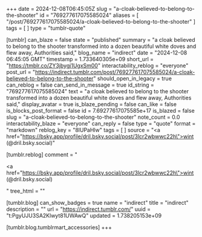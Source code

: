 +++
date = 2024-12-08T06:45:05Z
slug = "a-cloak-believed-to-belong-to-the-shooter"
id = "769277617075585024"
aliases = [ "/post/769277617075585024/a-cloak-believed-to-belong-to-the-shooter" ]
tags = [ ]
type = "tumblr-quote"

[tumblr]
can_blaze = false
state = "published"
summary = "a cloak believed to belong to the shooter transformed into a dozen beautiful white doves and flew away, Authorities said,"
blog_name = "indirect"
date = "2024-12-08 06:45:05 GMT"
timestamp = 1.733640305e+09
short_url = "https://tmblr.co/ZY3jbygj1UgxSm00"
interactability_reblog = "everyone"
post_url = "https://indirect.tumblr.com/post/769277617075585024/a-cloak-believed-to-belong-to-the-shooter"
should_open_in_legacy = true
can_reblog = false
can_send_in_message = true
id_string = "769277617075585024"
text = "a cloak believed to belong to the shooter transformed into a dozen beautiful white doves and flew away, Authorities said,"
display_avatar = true
is_blaze_pending = false
can_like = false
is_blocks_post_format = false
id = 7.69277617075585e+17
is_blazed = false
slug = "a-cloak-believed-to-belong-to-the-shooter"
note_count = 0.0
interactability_blaze = "everyone"
can_reply = false
type = "quote"
format = "markdown"
reblog_key = "8lUPaHlw"
tags = [ ]
source = "<a href=\"https://bsky.app/profile/dril.bsky.social/post/3lcr2wbwwc22h\">wint (@dril.bsky.social)</a>"

[tumblr.reblog]
comment = "<p><a href=\"https://bsky.app/profile/dril.bsky.social/post/3lcr2wbwwc22h\">wint (@dril.bsky.social)</a></p>"
tree_html = ""

[tumblr.blog]
can_show_badges = true
name = "indirect"
title = "indirect"
description = ""
url = "https://indirect.tumblr.com/"
uuid = "t:PgyUJU3SA2Klwyt81UWAwQ"
updated = 1.738205153e+09

[tumblr.blog.tumblrmart_accessories]
+++
